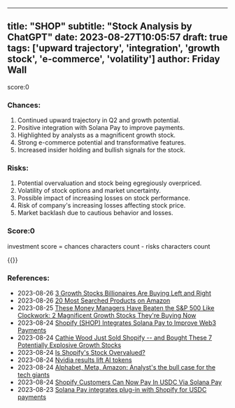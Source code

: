 
---
title: "SHOP"
subtitle: "Stock Analysis by ChatGPT"
date: 2023-08-27T10:05:57
draft: true
tags: ['upward trajectory', 'integration', 'growth stock', 'e-commerce', 'volatility']
author: Friday Wall
---

score:0
### Chances:
1. Continued upward trajectory in Q2 and growth potential.
2. Positive integration with Solana Pay to improve payments.
3. Highlighted by analysts as a magnificent growth stock.
4. Strong e-commerce potential and transformative features.
5. Increased insider holding and bullish signals for the stock.
### Risks:
1. Potential overvaluation and stock being egregiously overpriced.
2. Volatility of stock options and market uncertainty.
3. Possible impact of increasing losses on stock performance.
4. Risk of company's increasing losses affecting stock price.
5. Market backlash due to cautious behavior and losses.
### Score:0
investment score = chances characters count - risks characters count

{{<tradingview symbol="NYSE:SHOP">}}
### References:
- 2023-08-26 [3 Growth Stocks Billionaires Are Buying Left and Right](https://finance.yahoo.com/m/4fda5028-4af2-3526-ac05-8896b59cd53f/3-growth-stocks-billionaires.html?.tsrc=rss)
- 2023-08-26 [20 Most Searched Products on Amazon](https://finance.yahoo.com/news/20-most-searched-products-amazon-225958585.html?.tsrc=rss)
- 2023-08-25 [These Money Managers Have Beaten the S&P 500 Like Clockwork: 2 Magnificent Growth Stocks They're Buying Now](https://finance.yahoo.com/m/0abb357b-183b-3476-9ce5-ff5f9604b134/these-money-managers-have.html?.tsrc=rss)
- 2023-08-24 [Shopify (SHOP) Integrates Solana Pay to Improve Web3 Payments](https://finance.yahoo.com/news/shopify-shop-integrates-solana-pay-153400067.html?.tsrc=rss)
- 2023-08-24 [Cathie Wood Just Sold Shopify -- and Bought These 7 Potentially Explosive Growth Stocks](https://finance.yahoo.com/m/4681fbf4-9ab6-331f-a40c-8777ab858186/cathie-wood-just-sold-shopify.html?.tsrc=rss)
- 2023-08-24 [Is Shopify's Stock Overvalued?](https://finance.yahoo.com/m/683d8810-44bd-39c5-b57f-b1a9034b6385/is-shopify%27s-stock-overvalued%3F.html?.tsrc=rss)
- 2023-08-24 [Nvidia results lift AI tokens](https://uk.finance.yahoo.com/news/nvidia-ai-tokens-crypto-prices-bitcoin-ether-091114131.html?.tsrc=rss)
- 2023-08-24 [Alphabet, Meta, Amazon: Analyst's the bull case for the tech giants](https://finance.yahoo.com/video/alphabet-meta-amazon-analysts-bull-211348496.html?.tsrc=rss)
- 2023-08-24 [Shopify Customers Can Now Pay In USDC Via Solana Pay](https://finance.yahoo.com/news/shopify-customers-now-pay-usdc-202304911.html?.tsrc=rss)
- 2023-08-23 [Solana Pay integrates plug-in with Shopify for USDC payments](https://techcrunch.com/2023/08/23/solana-pay-plug-in-with-shopify-for-usdc-payments/?.tsrc=rss)


                